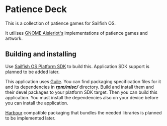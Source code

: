 Patience Deck
=============
This is a collection of patience games for Sailfish OS.

It utilises [GNOME Aisleriot's](https://wiki.gnome.org/Apps/Aisleriot)
implementations of patience games and artwork.

Building and installing
-----------------------
Use [Sailfish OS Platform SDK](https://sailfishos.org/wiki/Platform_SDK)
to build this. Application SDK support is planned to be added later.

This application uses [Guile](https://www.gnu.org/software/guile/). You
can find packaging specification files for it and its dependencies in
***rpm/misc/*** directory. Build and install them and their devel
packages to your platform SDK target. Then you can build this
application. You must install the dependencies also on your device
before you can install the application.

[Harbour](https://harbour.jolla.com/) compatible packaging that bundles
the needed libraries is planned to be implemented later.

